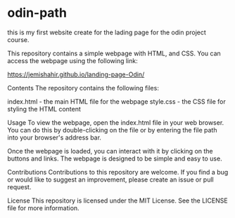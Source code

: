 # odin-path
this is my first website create for the lading page for the odin project course.

This repository contains a simple webpage with HTML, and CSS. You can access the webpage using the following link:

https://jemishahir.github.io/landing-page-Odin/

Contents
The repository contains the following files:

index.html - the main HTML file for the webpage
style.css - the CSS file for styling the HTML content

Usage
To view the webpage, open the index.html file in your web browser. You can do this by double-clicking on the file or by entering the file path into your browser's address bar.

Once the webpage is loaded, you can interact with it by clicking on the buttons and links. The webpage is designed to be simple and easy to use.

Contributions
Contributions to this repository are welcome. If you find a bug or would like to suggest an improvement, please create an issue or pull request.

License
This repository is licensed under the MIT License. See the LICENSE file for more information.